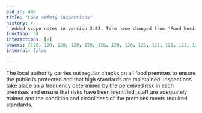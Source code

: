 ```yaml
---
esd_id: 406
title: "Food safety inspections"
history: >-
  Added scope notes in version 2.02. Term name changed from 'Food business - food safety inspections' to 'Business - food safety - inspections' in version 3.00. Name changed to 'Food safety inspections' in version 4.00.
function: 34
interactions: [8]
powers: [120, 120, 120, 120, 120, 120, 120, 120, 121, 121, 121, 121, 121, 121, 121, 121, 122, 122, 122, 122, 122, 122, 122, 122, 123, 123, 123, 123, 123, 123, 123, 123, 124, 124, 124, 124, 124, 124, 124, 124, 124, 125, 125, 125, 125, 125, 125, 125, 125, 126, 126, 126, 126, 126, 126, 126, 126, 127, 127, 127, 127, 127, 127, 127, 127, 128, 128, 128, 128, 128, 128, 128, 128, 129, 129, 129, 129, 129, 129, 129, 129, 130, 130, 130, 130, 130, 130, 130, 130, 131, 131, 131, 131, 131, 131, 131, 131, 1255, 1255, 1255, 1256, 1256, 1256, 1256, 1260, 1260, 1260, 1260, 1263, 1263, 1263, 1263, 1263, 1264, 1264, 1264, 1265, 1265, 1265, 1265, 1267, 1267, 1267, 1267, 1267, 1268, 1268, 1268, 1268, 1268, 1269, 1269, 1269, 1269, 1269, 1270, 1270, 1270, 1270, 1270, 1271, 1271, 1271, 1271, 1271, 2542, 2542, 2547, 2547, 2549, 2549, 2549, 2549, 2560, 2560, 2569, 2569, 2570, 2570, 2593, 2593, 2621, 2621, 2635, 2635, 2657, 2657, 2657, 2658, 2658, 2658, 2671, 2671, 2674, 2674, 2675, 2675, 2676, 2676, 2682, 2682, 2682, 2683, 2683, 2683, 2745, 2745, 2745, 2746, 2746, 2746, 2760, 2760, 2760, 2761, 2761, 2761, 2762, 2762, 2764, 2764, 2786, 2786, 2786, 2787, 2787, 2787, 2788, 2788, 2788, 2797, 2797, 2797, 2798, 2798, 2798, 2806, 2806, 2806, 2844, 2844, 2845, 2845, 2846, 2846, 2847, 2847, 2848, 2848, 2849, 2849, 2850, 2850, 2851, 2851, 2852, 2852, 2853, 2853, 2854, 2854, 2855, 2855, 2856, 2856, 2857, 2857, 2858, 2858, 2859, 2859, 2860, 2860, 2861, 2861, 2862, 2862, 2863, 2863, 2864, 2864, 2865, 2865, 2866, 2866, 2867, 2867, 2868, 2868, 2869, 2869, 3061, 3061, 3061, 3061, 3061, 3061, 3061, 3061, 3061, 3061, 3061, 3062, 3062, 3062, 3062, 3062, 3062, 3062, 3062, 3062, 3062, 3062, 3063, 3063, 3063, 3063, 3063, 3063, 3063, 3063, 3063, 3063, 3063, 3064, 3064, 3064, 3064, 3064, 3064, 3064, 3064, 3064, 3064, 3064, 3065, 3065, 3065, 3065, 3065, 3065, 3065, 3065, 3065, 3065, 3065, 3066, 3066, 3066, 3066, 3066, 3066, 3066, 3066, 3066, 3066, 3066, 3067, 3067, 3067, 3067, 3067, 3067, 3067, 3067, 3067, 3067, 3067, 3068, 3068, 3068, 3068, 3068, 3068, 3068, 3068, 3068, 3068, 3068, 3069, 3069, 3069, 3069, 3069, 3069, 3069, 3069, 3069, 3069, 3069, 3070, 3070, 3070, 3070, 3070, 3070, 3070, 3070, 3070, 3070, 3070, 3071, 3071, 3071, 3071, 3071, 3071, 3071, 3071, 3071, 3071, 3071, 3072, 3072, 3072, 3072, 3072, 3072, 3072, 3072, 3072, 3072, 3072, 3073, 3073, 3073, 3073, 3073, 3073, 3073, 3073, 3073, 3073, 3073, 3074, 3074, 3074, 3074, 3074, 3074, 3074, 3074, 3074, 3074, 3074]
internal: false

---
```


The local authority carries out regular checks on all food premises to ensure the public is protected and that high standards are maintained.  Inspections take place on a frequency determined by the perceived risk in each premises and ensure that risks have been identified, staff are adequately trained and the condition and cleanliness of the premises meets required standards.

